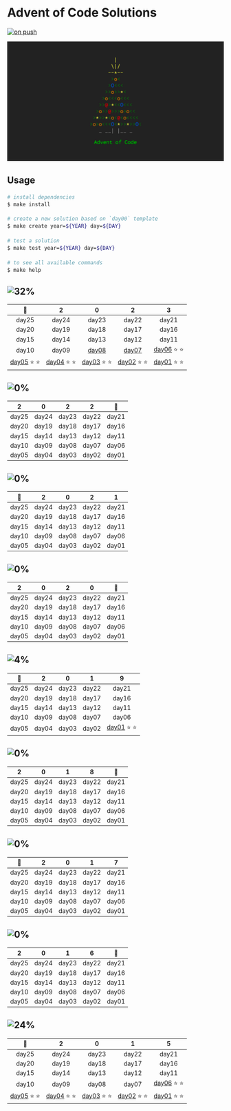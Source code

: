 # Advent of Code Solutions

[![on push](https://github.com/matheusaraujo/advent-of-code/actions/workflows/on-push.yaml/badge.svg)](https://github.com/matheusaraujo/advent-of-code/actions/workflows/on-push.yaml)

![AOC](docs/logo.png)

## Usage

```bash
# install dependencies
$ make install

# create a new solution based on `day00` template
$ make create year=${YEAR} day=${DAY}

# test a solution
$ make test year=${YEAR} day=${DAY}

# to see all available commands
$ make help
```

## ![32%](https://progress-bar.dev/32?title=2023)

|         :christmas_tree:          |                 2                  |                 0                  |                 2                  |                 3                  |
| :-------------------------------: | :--------------------------------: | :--------------------------------: | :--------------------------------: | :--------------------------------: |
|               day25               |               day24                |               day23                |               day22                |               day21                |
|               day20               |               day19                |               day18                |               day17                |               day16                |
|               day15               |               day14                |               day13                |               day12                |               day11                |
|               day10               |               day09                |        [day08](2023/day08)         |        [day07](2023/day07/)        | [day06](2023/day06/) :star: :star: |
| [day05](2023day05/) :star: :star: | [day04](2023/day04/) :star: :star: | [day03](2023/day03/) :star: :star: | [day02](2023/day02/) :star: :star: | [day01](2023/day01/) :star: :star: |

## ![0%](https://progress-bar.dev/0?title=2022)

|   2   |   0   |   2   |   2   | :christmas_tree: |
| :---: | :---: | :---: | :---: | :--------------: |
| day25 | day24 | day23 | day22 |      day21       |
| day20 | day19 | day18 | day17 |      day16       |
| day15 | day14 | day13 | day12 |      day11       |
| day10 | day09 | day08 | day07 |      day06       |
| day05 | day04 | day03 | day02 |      day01       |

## ![0%](https://progress-bar.dev/0?title=2021)

| :christmas_tree: |   2   |   0   |   2   |   1   |
| :--------------: | :---: | :---: | :---: | :---: |
|      day25       | day24 | day23 | day22 | day21 |
|      day20       | day19 | day18 | day17 | day16 |
|      day15       | day14 | day13 | day12 | day11 |
|      day10       | day09 | day08 | day07 | day06 |
|      day05       | day04 | day03 | day02 | day01 |

## ![0%](https://progress-bar.dev/0?title=2020)

|   2   |   0   |   2   |   0   | :christmas_tree: |
| :---: | :---: | :---: | :---: | :--------------: |
| day25 | day24 | day23 | day22 |      day21       |
| day20 | day19 | day18 | day17 |      day16       |
| day15 | day14 | day13 | day12 |      day11       |
| day10 | day09 | day08 | day07 |      day06       |
| day05 | day04 | day03 | day02 |      day01       |

## ![4%](https://progress-bar.dev/4?title=2019)

| :christmas_tree: |   2   |   0   |   1   |                   9                    |
| :--------------: | :---: | :---: | :---: | :------------------------------------: |
|      day25       | day24 | day23 | day22 |                 day21                  |
|      day20       | day19 | day18 | day17 |                 day16                  |
|      day15       | day14 | day13 | day12 |                 day11                  |
|      day10       | day09 | day08 | day07 |                 day06                  |
|      day05       | day04 | day03 | day02 | [day01](src/2019/day01/) :star: :star: |

## ![0%](https://progress-bar.dev/0?title=2018)

|   2   |   0   |   1   |   8   | :christmas_tree: |
| :---: | :---: | :---: | :---: | :--------------: |
| day25 | day24 | day23 | day22 |      day21       |
| day20 | day19 | day18 | day17 |      day16       |
| day15 | day14 | day13 | day12 |      day11       |
| day10 | day09 | day08 | day07 |      day06       |
| day05 | day04 | day03 | day02 |      day01       |

## ![0%](https://progress-bar.dev/0?title=2017)

| :christmas_tree: |   2   |   0   |   1   |   7   |
| :--------------: | :---: | :---: | :---: | :---: |
|      day25       | day24 | day23 | day22 | day21 |
|      day20       | day19 | day18 | day17 | day16 |
|      day15       | day14 | day13 | day12 | day11 |
|      day10       | day09 | day08 | day07 | day06 |
|      day05       | day04 | day03 | day02 | day01 |

## ![0%](https://progress-bar.dev/0?title=2016)

|   2   |   0   |   1   |   6   | :christmas_tree: |
| :---: | :---: | :---: | :---: | :--------------: |
| day25 | day24 | day23 | day22 |      day21       |
| day20 | day19 | day18 | day17 |      day16       |
| day15 | day14 | day13 | day12 |      day11       |
| day10 | day09 | day08 | day07 |      day06       |
| day05 | day04 | day03 | day02 |      day01       |

## ![24%](https://progress-bar.dev/24?title=2015)

|            :christmas_tree:            |                   2                    |                   0                    |                   1                    |                   5                    |
| :------------------------------------: | :------------------------------------: | :------------------------------------: | :------------------------------------: | :------------------------------------: |
|                 day25                  |                 day24                  |                 day23                  |                 day22                  |                 day21                  |
|                 day20                  |                 day19                  |                 day18                  |                 day17                  |                 day16                  |
|                 day15                  |                 day14                  |                 day13                  |                 day12                  |                 day11                  |
|                 day10                  |                 day09                  |                 day08                  |                 day07                  | [day06](src/2015/day06/) :star: :star: |
| [day05](src/2015/day05/) :star: :star: | [day04](src/2015/day04/) :star: :star: | [day03](src/2015/day03/) :star: :star: | [day02](src/2015/day02/) :star: :star: | [day01](src/2015/day01/) :star: :star: |
